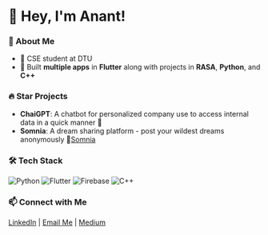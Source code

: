# 👋 Hey, I'm Anant! 

### 🚀 About Me
- 💼 CSE student at DTU  
- 📱 Built **multiple apps** in **Flutter** along with projects in **RASA**, **Python**, and **C++**  

### 🔥 Star Projects 
- **ChaiGPT**: A chatbot for personalized company use to access internal data in a quick manner 🎯  
- **Somnia**: A dream sharing platform - post your wildest dreams anonymously 💭[Somnia]([https://somnia-puce.vercel.app/])

### 🛠️ Tech Stack
![Python](https://img.shields.io/badge/-Python-blue)
![Flutter](https://img.shields.io/badge/-Flutter-teal)
![Firebase](https://img.shields.io/badge/-Firebase-orange)
![C++](https://img.shields.io/badge/-C++-purple)

### 📫 Connect with Me  
[LinkedIn](https://www.linkedin.com/in/anant-singhal-linkdn/) | [Email Me](mailto:anantsinghal444@gmail.com) | [Medium](https://medium.com/@anantsinghal807)
